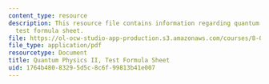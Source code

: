 ```yaml
---
content_type: resource
description: This resource file contains information regarding quantum physics II,
  test formula sheet.
file: https://ol-ocw-studio-app-production.s3.amazonaws.com/courses/8-05-quantum-physics-ii-fall-2013/1764b48083295d5c8c6f99813b41e007_MIT8_05F13_test_formu_sht.pdf
file_type: application/pdf
resourcetype: Document
title: Quantum Physics II, Test Formula Sheet
uid: 1764b480-8329-5d5c-8c6f-99813b41e007
---
```

